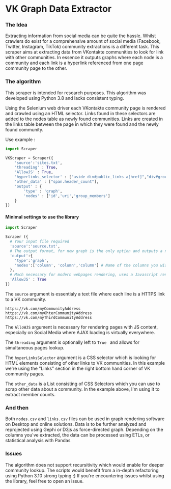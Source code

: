 # VK Graph Data Extractor
### The Idea
Extracting information from social media can be quite the hassle. Whilst crawlers do exist for a comprehensive amount of social media (Facebook, Twitter, Instagram, TikTok) community extractions is a different task.
This scraper aims at extracting data from VKontakte communities to look for link with other communities. In essence it outputs graphs where each node is a community and each link is a hyperlink referenced from one page community page to the other.

### The algorithm

This scraper is intended for research purposes. 
This algorithm was developed using Python 3.8 and lacks consistent typing.

Using the Selenium web driver each VKontakte community page is rendered and crawled using an HTML selector.
Links found in these selectors are added to the nodes table as newly found communities. Links are created in the links table between the page in which they were found and the newly found community.

Use example : 
```Python
import Scraper

VKScraper = Scraper({
	'source':'sites.txt',
	'threading' : True,
	'AllowJS' : True,
	'hyperlinks_selector' : ["aside div#public_links a[href]","div#group_links a[href]"],
	'other_data' : ["span.header_count"],
	'output' : {
		'type' : 'graph',
		'nodes' : ['id','uri','group_members']
	}
})
```
#### Minimal settings to use the library
```Python
import Scraper

Scraper ({
  # Your input file required
  'source':'source.txt',
  # The output format, for now graph is the only option and outputs a nodes.csv and a links.csv file
  'output':{
    'type':'graph',
    'nodes':['column', 'column','column'] # Name of the columns you wish to see in output, by default Id is present for each individual node
  },
  # Much necessary for modern webpages rendering, uses a Javascript rendering engine
  'AllowJS' : True
})

```
The `source` argument is essentialy a text file where each line is a HTTPS link to a VK community.
```text
https://vk.com/myCommunityAddress
https://vk.com/myOhterCommunityAddress
https://vk.com/myThirdCommunityAddress
```
The `AlloWJS` argument is necessary for rendering pages with JS content, especially on Social Media where AJAX loading is virtually everywhere.

The `threading` argument is optionally left to ```True ``` and allows for simultaneous pages lookup.

The `hyperLinksSelector` argument is a CSS selector which is looking for HTML elements consisting of other links to VK communities. In this example we're using the "Links" section in the right bottom hand corner of VK community pages.

The `other_data` is a List consisting of CSS Selectors which you can use to scrap other data about a community. In the example above, I'm using it to extract member counts.
 
 
### And then

Both `nodes.csv` and `links.csv` files can be used in graph rendering software on Desktop and online solutions. Data is to be further analyzed and reprojected using Gephi or D3js as force-directed graph. Depending on the columns you've extracted, the data can be processed using ETLs, or statistical analysis with Pandas


### Issues
The algorithm does not support recursitivity which would enable for deeper community lookup. The scripts would benefit from a in-depth refactoring using Python 3.10 strong typing :)
If you're encountering issues whilst using the library, feel free to open an issue.
